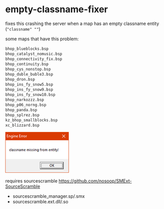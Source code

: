 # empty-classname-fixer

fixes this crashing the server when a map has an empty classname entity (`"classname" ""`)

some maps that have this problem:
```
bhop_blueblocks.bsp
bhop_catalyst_nomusic.bsp
bhop_connectivity_fix.bsp
bhop_continuity.bsp
bhop_cys_nonstop.bsp
bhop_duble_buble3.bsp
bhop_dron.bsp
bhop_ins_fy_snow5.bsp
bhop_ins_fy_snow9.bsp
bhop_ins_fy_snow10.bsp
bhop_narkozzz.bsp
bhop_p06_norng.bsp
bhop_panda.bsp
bhop_splrez.bsp
kz_bhop_smallblocks.bsp
xc_blizzard.bsp
```

![Error box message that says "classname missing from entity!"](classname_missing_from_entity_error_box.png)

requires sourcescramble https://github.com/nosoop/SMExt-SourceScramble
- sourcescramble_manager.sp/.smx
- sourcescramble.ext.dll/.so
